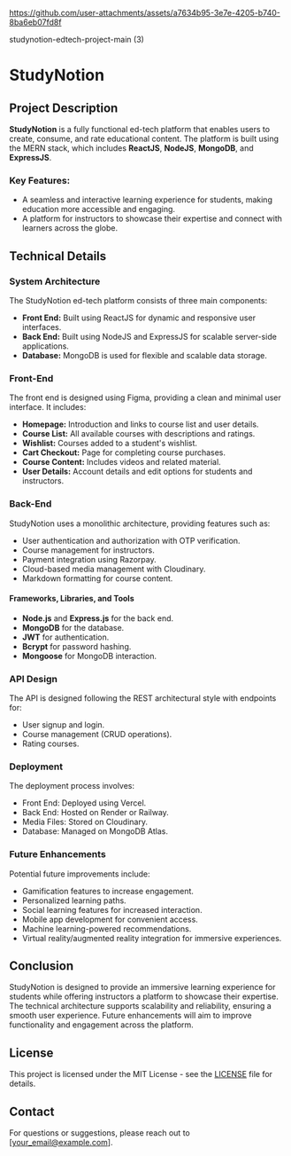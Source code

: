 

https://github.com/user-attachments/assets/a7634b95-3e7e-4205-b740-8ba6eb07fd8f

studynotion-edtech-project-main (3)

# StudyNotion

## Project Description
**StudyNotion** is a fully functional ed-tech platform that enables users to create, consume, and rate educational content. The platform is built using the MERN stack, which includes **ReactJS**, **NodeJS**, **MongoDB**, and **ExpressJS**.

### Key Features:
- A seamless and interactive learning experience for students, making education more accessible and engaging.
- A platform for instructors to showcase their expertise and connect with learners across the globe.

## Technical Details

### System Architecture
The StudyNotion ed-tech platform consists of three main components:
- **Front End:** Built using ReactJS for dynamic and responsive user interfaces.
- **Back End:** Built using NodeJS and ExpressJS for scalable server-side applications.
- **Database:** MongoDB is used for flexible and scalable data storage.

### Front-End
The front end is designed using Figma, providing a clean and minimal user interface. It includes:
- **Homepage:** Introduction and links to course list and user details.
- **Course List:** All available courses with descriptions and ratings.
- **Wishlist:** Courses added to a student's wishlist.
- **Cart Checkout:** Page for completing course purchases.
- **Course Content:** Includes videos and related material.
- **User Details:** Account details and edit options for students and instructors.

### Back-End
StudyNotion uses a monolithic architecture, providing features such as:
- User authentication and authorization with OTP verification.
- Course management for instructors.
- Payment integration using Razorpay.
- Cloud-based media management with Cloudinary.
- Markdown formatting for course content.

#### Frameworks, Libraries, and Tools
- **Node.js** and **Express.js** for the back end.
- **MongoDB** for the database.
- **JWT** for authentication.
- **Bcrypt** for password hashing.
- **Mongoose** for MongoDB interaction.

### API Design
The API is designed following the REST architectural style with endpoints for:
- User signup and login.
- Course management (CRUD operations).
- Rating courses.

### Deployment
The deployment process involves:
- Front End: Deployed using Vercel.
- Back End: Hosted on Render or Railway.
- Media Files: Stored on Cloudinary.
- Database: Managed on MongoDB Atlas.

### Future Enhancements
Potential future improvements include:
- Gamification features to increase engagement.
- Personalized learning paths.
- Social learning features for increased interaction.
- Mobile app development for convenient access.
- Machine learning-powered recommendations.
- Virtual reality/augmented reality integration for immersive experiences.

## Conclusion
StudyNotion is designed to provide an immersive learning experience for students while offering instructors a platform to showcase their expertise. The technical architecture supports scalability and reliability, ensuring a smooth user experience. Future enhancements will aim to improve functionality and engagement across the platform.

## License
This project is licensed under the MIT License - see the [LICENSE](LICENSE) file for details.

## Contact
For questions or suggestions, please reach out to [your_email@example.com].

